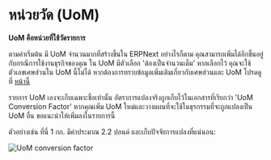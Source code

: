 <!-- add-breadcrumbs -->
# หน่วยวัด (UoM)

**UoM คือหน่วยที่ใช้วัดรายการ**

ตามค่าเริ่มต้น มี UoM จำนวนมากที่สร้างขึ้นใน ERPNext อย่างไรก็ตาม คุณสามารถเพิ่มได้อีกขึ้นอยู่กับกรณีการใช้งานธุรกิจของคุณ
ใน UoM มีตัวเลือก 'ต้องเป็นจำนวนเต็ม' หากเลือกไว้ คุณจะใช้ตัวเลขเศษส่วนใน UoM นี้ไม่ได้ หากต้องการทราบข้อมูลเพิ่มเติมเกี่ยวกับเศษส่วนและ UoM โปรดดูที่ [หน้านี้](/docs/user/manual/th/stock/articles/managing-fractions-in-uom)

รายการ UoM เองจะเก็บเฉพาะชื่อเท่านั้น อัตราการแปลงจริงถูกเก็บไว้ในเอกสารที่เรียกว่า 'UoM Conversion Factor' หากคุณเพิ่ม UoM ใหม่และวางแผนที่จะใช้ในธุรกรรมที่จะถูกแปลงเป็น UoM อื่น ขอแนะนำให้เพิ่มลงในรายการนี้

ตัวอย่างเช่น ที่นี่ 1 กก. มีค่าประมาณ 2.2 ปอนด์ และเก็บปัจจัยการแปลงที่แน่นอน:

![UoM conversion factor](/docs/assets/img/stock/uom_convert.png)
